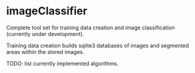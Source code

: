 # imageClassifier
Complete tool set for training data creation and image classification (currently under development).

Training data creation builds sqlite3 databases of images and segmented areas within the stored images.

TODO: list currently implemented algorithms.

